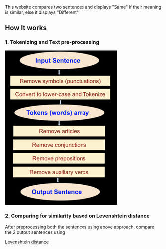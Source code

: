 This website compares two sentences and displays "Same" if their meaning is similar, else it displays "Different"

## How It works

### 1. Tokenizing and Text pre-processing

<img src='./sentencePreProcessing.png' alt='' width='360px'/>

### 2. Comparing for similarity based on Levenshtein distance

After preprocessing both the sentences using above approach, compare the 2 output sentences using

<a href='https://en.wikipedia.org/wiki/Levenshtein_distance'>Levenshtein distance</a>
